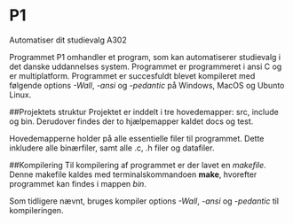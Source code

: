 # P1
Automatiser dit studievalg A302

Programmet P1 omhandler et program, som kan automatiserer studievalg i det danske uddannelses system. Programmet er programmeret i ansi C og er multiplatform. Programmet er succesfuldt blevet kompileret med følgende options *-Wall*, *-ansi* og *-pedantic* på Windows, MacOS og Ubunto Linux.  


##Projektets struktur
Projektet er inddelt i tre hovedemapper: src, include og bin. Derudover findes der to hjælpemapper kaldet docs og test. 

Hovedemapperne holder på alle essentielle filer til programmet. Dette inkludere alle binærfiler, samt alle .c, .h filer og datafiler. 

##Kompilering
Til kompilering af programmet er der lavet en *makefile*. Denne makefile kaldes med terminalskommandoen **make**, hvorefter programmet kan findes i mappen *bin*.  

Som tidligere nævnt, bruges kompiler options *-Wall*, *-ansi* og *-pedantic* til kompileringen. 





